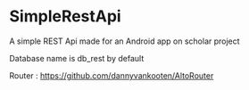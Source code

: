 # SimpleRestApi
A simple REST Api made for an Android app on scholar project

Database name is db_rest by default

Router : https://github.com/dannyvankooten/AltoRouter
